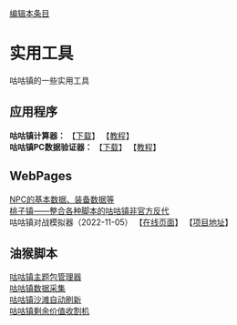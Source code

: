 [编辑本条目](https://github.com/GuguTown/Wiki/edit/main/tool.md)
# 实用工具
咕咕镇的一些实用工具

## 应用程序
**咕咕镇计算器：** 【[下载](src/app/newkf0.5.0.2.rar)】  【[教程](article/calc_README.md)】   
**咕咕镇PC数据验证器：** 【[下载](src/app/newkfcalc0.1.9.9.rar)】  【[教程](article/pcauth_README.md)】     

## WebPages
[NPC的基本数据、装备数据等](https://hazukikaguya-my.sharepoint.com/:x:/g/personal/hazukikaguya_office_inari_site/EfbRJ5KtOspKjfnbAjkT_0EBS9YAcHEh68-6XLvtCL5PoA?e=RrBvBc)   
[桃子镇——整合各种脚本的咕咕镇非官方反代](https://github.com/HazukiKaguya/GuguTownProxy)   
咕咕镇对战模拟器（2022-11-05） 【[在线页面](/src/app/fygemu/)】 【[项目地址](https://github.com/hirakanaKF/fygemu)】

## 油猴脚本
[咕咕镇主题包管理器](https://greasyfork.org/scripts/450204)   
[咕咕镇数据采集](https://greasyfork.org/scripts/445173)   
[咕咕镇沙滩自动刷新](https://greasyfork.org/scripts/397225)   
[咕咕镇剩余价值收割机](https://greasyfork.org/scripts/408937)
